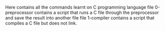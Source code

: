 Here contains all the commands learnt on C programming language
file 0-preprocessor contains a script that runs a C file through the preprocessor and save the result into another file
file 1-compiler contains a script that compiles a C file but does not link.
